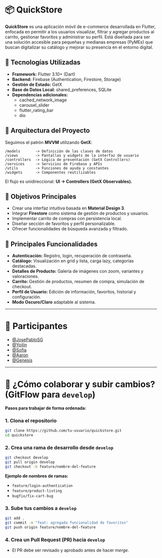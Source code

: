 # 📦 QuickStore

**QuickStore** es una aplicación móvil de e-commerce desarrollada en Flutter, enfocada en permitir a los usuarios visualizar, filtrar y agregar productos al carrito, gestionar favoritos y administrar su perfil. Está diseñada para ser una solución accesible para pequeñas y medianas empresas (PyMEs) que buscan digitalizar su catálogo y mejorar su presencia en el entorno digital.

## 🚀 Tecnologías Utilizadas

- **Framework:** Flutter 3.10+ (Dart)
- **Backend:** Firebase (Authentication, Firestore, Storage)
- **Gestión de Estado:** GetX
- **Base de Datos Local:** shared_preferences, SQLite
- **Dependencias adicionales:** 
  - cached_network_image
  - carousel_slider
  - flutter_rating_bar
  - dio

## 🧹 Arquitectura del Proyecto

Seguimos el patrón **MVVM** utilizando **GetX**:

```
/models       -> Definición de las clases de datos
/views        -> Pantallas y widgets de la interfaz de usuario
/controllers  -> Lógica de presentación (GetX Controllers)
/services     -> Servicios de Firebase y APIs
/utils        -> Funciones de ayuda y constantes
/widgets      -> Componentes reutilizables
```

El flujo es unidireccional: **UI → Controllers (GetX Observables).**

## 🌟 Objetivos Principales

- Crear una interfaz intuitiva basada en **Material Design 3**.
- Integrar **Firestore** como sistema de gestión de productos y usuarios.
- Implementar carrito de compras con persistencia local.
- Diseñar sección de favoritos y perfil personalizable.
- Ofrecer funcionalidades de búsqueda avanzada y filtrado.

## 📱 Principales Funcionalidades

- **Autenticación:** Registro, login, recuperación de contraseña.
- **Catálogo:** Visualización en grid y lista, carga lazy, categorías destacadas.
- **Detalles de Producto:** Galería de imágenes con zoom, variantes y valoraciones.
- **Carrito:** Gestión de productos, resumen de compra, simulación de checkout.
- **Perfil de Usuario:** Edición de información, favoritos, historial y configuración.
- **Modo Oscuro/Claro** adaptable al sistema.

---

# 👥 Participantes
- [@JosePabloSG](https://github.com/JosePabloSG)
- [@Yoilin](https://github.com/YoilinCastrillo)
- [@Sofia](https://github.com/SofiaSJ09)
- [@Aaron](https://github.com/ItsChavesCR)
- [@Genesis](https://github.com/AlexaGenar)
---

# 🌱 ¿Cómo colaborar y subir cambios? (GitFlow para `develop`)

**Pasos para trabajar de forma ordenada:**

### 1. Clona el repositorio

```bash
git clone https://github.com/tu-usuario/quickstore.git
cd quickstore
```

### 2. Crea una rama de desarrollo desde `develop`

```bash
git checkout develop
git pull origin develop
git checkout -b feature/nombre-del-feature
```

**Ejemplo de nombres de ramas:**  
- `feature/login-authentication`
- `feature/product-listing`
- `bugfix/fix-cart-bug`

### 3. Sube tus cambios a `develop`

```bash
git add .
git commit -m "feat: agregada funcionalidad de favoritos"
git push origin feature/nombre-del-feature
```

### 4. Crea un Pull Request (PR) hacia `develop`

- El PR debe ser revisado y aprobado antes de hacer *merge*.


